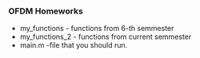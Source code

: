 ###  OFDM Homeworks


- my_functions - functions from 6-th semmester
- my_functions_2 - functions from current semmester
- main.m -file that you should run.